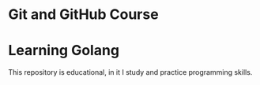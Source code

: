 # Git and GitHub Course
# Learning Golang

This repository is educational, in it I study and practice programming skills.